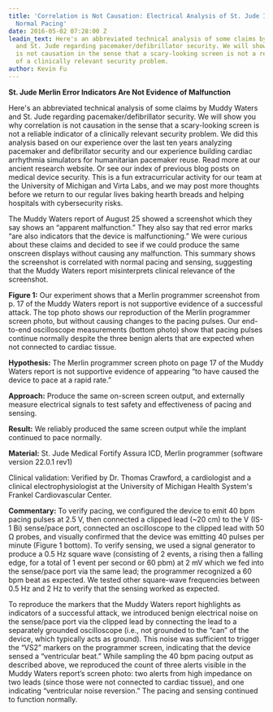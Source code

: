 ```yaml
---
title: 'Correlation is Not Causation: Electrical Analysis of St. Jude Implant Shows
  Normal Pacing'
date: 2016-05-02 07:28:00 Z
leadin_text: Here's an abbreviated technical analysis of some claims by Muddy Waters
  and St. Jude regarding pacemaker/defibrillator security. We will show you why correlation
  is not causation in the sense that a scary-looking screen is not a reliable indicator
  of a clinically relevant security problem.
author: Kevin Fu
---
```


**St. Jude Merlin Error Indicators Are Not Evidence of Malfunction**

Here's an abbreviated technical analysis of some claims by Muddy Waters and St. Jude regarding pacemaker/defibrillator security. We will show you why correlation is not causation in the sense that a scary-looking screen is not a reliable indicator of a clinically relevant security problem. We did this analysis based on our experience over the last ten years analyzing pacemaker and defibrillator security and our experience building cardiac arrhythmia simulators for humanitarian pacemaker reuse. Read more at our ancient research website. Or see our index of previous blog posts on medical device security. This is a fun extracurricular activity for our team at the University of Michigan and Virta Labs, and we may post more thoughts before we return to our regular lives baking hearth breads and helping hospitals with cybersecurity risks. 

 The Muddy Waters report of August 25 showed a screenshot which they say shows an “apparent malfunction.” They also say that red error marks “are also indicators that the device is malfunctioning.” We were curious about these claims and decided to see if we could produce the same onscreen displays without causing any malfunction. This summary shows the screenshot is correlated with normal pacing and sensing, suggesting that the Muddy Waters report misinterprets clinical relevance of the screenshot.





**Figure 1:** Our experiment shows that a Merlin programmer screenshot from p. 17 of the Muddy Waters report is not supportive evidence of a successful attack. The top photo shows our reproduction of the Merlin programmer screen photo, but without causing changes to the pacing pulses. Our end-to-end oscilloscope measurements (bottom photo) show that pacing pulses continue normally despite the three benign alerts that are expected when not connected to cardiac tissue. 

**Hypothesis:** The Merlin programmer screen photo on page 17 of the Muddy Waters report is not supportive evidence of appearing “to have caused the device to pace at a rapid rate.”

**Approach:** Produce the same on-screen screen output, and externally measure electrical signals to test safety and effectiveness of pacing and sensing.

**Result:** We reliably produced the same screen output while the implant continued to pace normally.

**Material:** St. Jude Medical Fortify Assura ICD, Merlin programmer (software version 22.0.1 rev1)

Clinical validation: Verified by Dr. Thomas Crawford, a cardiologist and a clinical electrophysiologist at the University of Michigan Health System's Frankel Cardiovascular Center.

**Commentary:**
To verify pacing, we configured the device to emit 40 bpm pacing pulses at 2.5 V, then connected a clipped lead (~20 cm) to the V (IS-1 Bi) sense/pace port, connected an oscilloscope to the clipped lead with 50 Ω probes, and visually confirmed that the device was emitting 40 pulses per minute (Figure 1 bottom). To verify sensing, we used a signal generator to produce a 0.5 Hz square wave (consisting of 2 events, a rising then a falling edge, for a total of 1 event per second or 60 pbm) at 2 mV which we fed into the sense/pace port via the same lead; the programmer recognized a 60 bpm beat as expected. We tested other square-wave frequencies between 0.5 Hz and 2 Hz to verify that the sensing worked as expected.

To reproduce the markers that the Muddy Waters report highlights as indicators of a successful attack, we introduced benign electrical noise on the sense/pace port via the clipped lead by connecting the lead to a separately grounded oscilloscope (i.e., not grounded to the “can” of the device, which typically acts as ground). This noise was sufficient to trigger the “VS2” markers on the programmer screen, indicating that the device sensed a “ventricular beat.” While sampling the 40 bpm pacing output as described above, we reproduced the count of three alerts visible in the Muddy Waters report’s screen photo: two alerts from high impedance on two leads (since those were not connected to cardiac tissue), and one indicating “ventricular noise reversion.” The pacing and sensing continued to function normally.